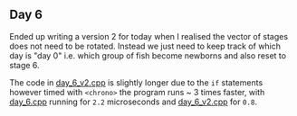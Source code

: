 ## Day 6

Ended up writing a version 2 for today when I realised the vector of stages does not need to be rotated. Instead we just need to keep track of which day is "day 0" i.e. which group of fish become newborns and also reset to stage 6.

The code in [day_6_v2.cpp](day_6_v2.cpp) is slightly longer due to the `if` statements however timed with `<chrono>` the program runs ~ 3 times faster, with [day_6.cpp](day_6.cpp) running for `2.2` microseconds and [day_6_v2.cpp](day_6_v2.cpp) for `0.8`.